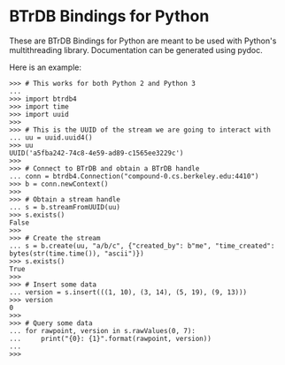 BTrDB Bindings for Python
=========================
These are BTrDB Bindings for Python are meant to be used with Python's multithreading library. Documentation can be generated using pydoc.

Here is an example:
```
>>> # This works for both Python 2 and Python 3
...
>>> import btrdb4
>>> import time
>>> import uuid
>>>
>>> # This is the UUID of the stream we are going to interact with
... uu = uuid.uuid4()
>>> uu
UUID('a5fba242-74c8-4e59-ad89-c1565ee3229c')
>>>
>>> # Connect to BTrDB and obtain a BTrDB handle
... conn = btrdb4.Connection("compound-0.cs.berkeley.edu:4410")
>>> b = conn.newContext()
>>>
>>> # Obtain a stream handle
... s = b.streamFromUUID(uu)
>>> s.exists()
False
>>>
>>> # Create the stream
... s = b.create(uu, "a/b/c", {"created_by": b"me", "time_created": bytes(str(time.time()), "ascii")})
>>> s.exists()
True
>>>
>>> # Insert some data
... version = s.insert(((1, 10), (3, 14), (5, 19), (9, 13)))
>>> version
0
>>>
>>> # Query some data
... for rawpoint, version in s.rawValues(0, 7):
...     print("{0}: {1}".format(rawpoint, version))
...
>>>
```
